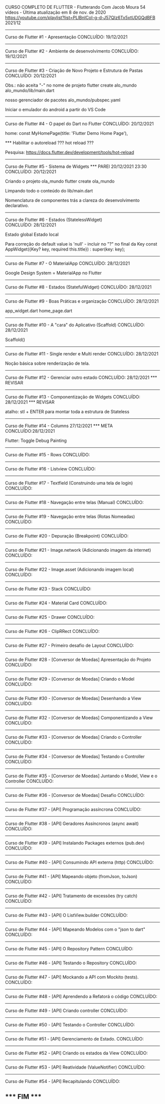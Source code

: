 CURSO COMPLETO DE FLUTTER - Flutterando
Com Jacob Moura
54 vídeos -  Última atualização em 8 de nov. de 2020
https://youtube.com/playlist?list=PLlBnICoI-g-d-J57QIz6Tx5xtUDGQdBFB
2021/12

----------------------------------------------------------------------------------
Curso de Flutter #1 - Apresentação
CONCLUÍDO: 19/12/2021

----------------------------------------------------------------------------------
Curso de Flutter #2 - Ambiente de desenvolvimento
CONCLUÍDO: 19/12/2021

----------------------------------------------------------------------------------
Curso de Flutter #3 - Criação de Novo Projeto e Estrutura de Pastas
CONCLUÍDO: 20/12/2021

Obs.: não aceita "-" no nome de projeto
flutter create alo_mundo
alo_mundo/lib/main.dart

nosso gerenciador de pacotes
alo_mundo/pubspec.yaml

Iniciar o emulador do android a partir do VS Code

----------------------------------------------------------------------------------
Curso de Flutter #4 - O papel do Dart no Flutter
CONCLUÍDO: 20/12/2021

home: const MyHomePage(title: 'Flutter Demo Home Page'),

*** Habilitar o autoreload ???  hot reload ???

Pesquisa:
https://docs.flutter.dev/development/tools/hot-reload

----------------------------------------------------------------------------------
Curso de Flutter #5 - Sistema de Widgets
*** PAREI 20/12/2021 23:30
CONCLUÍDO: 20/12/2021

Criando o projeto ola_mundo
flutter create ola_mundo

Limpando todo o conteúdo do lib/main.dart

Nomenclatura de componentes trás a clareza do desenvolvimento declarativo.

----------------------------------------------------------------------------------
Curso de Flutter #6 - Estados (StatelessWidget)  
CONCLUÍDO: 28/12/2021

Estado global
Estado local

Para correção do default value is 'null' - incluir no "?" no final da Key
const AppWidget({Key? key, required this.title}) : super(key: key);


----------------------------------------------------------------------------------
Curso de Flutter #7 - O MaterialApp
CONCLUÍDO:  28/12/2021

Google Design System  = MaterialApp no Flutter

----------------------------------------------------------------------------------
Curso de Flutter #8 - Estados (StatefulWidget)
CONCLUÍDO:  28/12/2021

----------------------------------------------------------------------------------
Curso de Flutter #9 - Boas Práticas e organização
CONCLUÍDO: 28/12/2021

app_widget.dart
home_page.dart

----------------------------------------------------------------------------------
Curso de Flutter #10 - A "cara" do Aplicativo (Scaffold)
CONCLUÍDO: 28/12/2021

Scaffold()



----------------------------------------------------------------------------------
Curso de Flutter #11 - Single render e Multi render
CONCLUÍDO: 28/12/2021

Noção básica sobre renderização de tela.


----------------------------------------------------------------------------------
Curso de Flutter #12 - Gerenciar outro estado
CONCLUÍDO: 28/12/2021
*** REVISAR

----------------------------------------------------------------------------------
Curso de Flutter #13 - Componentização de Widgets
CONCLUÍDO: 28/12/2021
*** REVISAR

atalho: stl + ENTER para montar toda a estrutura de Stateless

----------------------------------------------------------------------------------
Curso de Flutter #14 - Columns      27/12/2021	*** META
CONCLUÍDO:28/12/2021 

Flutter: Toggle Debug Painting
 
----------------------------------------------------------------------------------
Curso de Flutter #15 - Rows
CONCLUÍDO: 

----------------------------------------------------------------------------------
Curso de Flutter #16 - Listview
CONCLUÍDO: 

----------------------------------------------------------------------------------
Curso de Flutter #17 - Textfield (Construindo uma tela de login)
CONCLUÍDO: 

----------------------------------------------------------------------------------
Curso de Flutter #18 - Navegação entre telas (Manual)
CONCLUÍDO: 

----------------------------------------------------------------------------------
Curso de Flutter #19 - Navegação entre telas (Rotas Nomeadas)
CONCLUÍDO: 

----------------------------------------------------------------------------------
Curso de Flutter #20 - Depuração (Breakpoint)
CONCLUÍDO: 

----------------------------------------------------------------------------------
Curso de Flutter #21 - Image.network (Adicionando imagem da internet)
CONCLUÍDO: 

----------------------------------------------------------------------------------
Curso de Flutter #22 - Image.asset (Adicionando imagem local)
CONCLUÍDO: 

----------------------------------------------------------------------------------
Curso de Flutter #23 - Stack
CONCLUÍDO: 

----------------------------------------------------------------------------------
Curso de Flutter #24 - Material Card
CONCLUÍDO: 

----------------------------------------------------------------------------------
Curso de Flutter #25 - Drawer
CONCLUÍDO: 

----------------------------------------------------------------------------------
Curso de Flutter #26 - ClipRRect
CONCLUÍDO: 

----------------------------------------------------------------------------------
Curso de Flutter #27 - Primeiro desafio de Layout
CONCLUÍDO: 

----------------------------------------------------------------------------------
Curso de Flutter #28 - [Conversor de Moedas] Apresentação do Projeto
CONCLUÍDO: 

----------------------------------------------------------------------------------
Curso de Flutter #29 - [Conversor de Moedas] Criando o Model
CONCLUÍDO: 

----------------------------------------------------------------------------------
Curso de Flutter #30 - [Conversor de Moedas] Desenhando a View
CONCLUÍDO: 

----------------------------------------------------------------------------------
Curso de Flutter #32 - [Conversor de Moedas] Componentizando a View
CONCLUÍDO: 

----------------------------------------------------------------------------------
Curso de Flutter #33 - [Conversor de Moedas] Criando o Controller
CONCLUÍDO: 

----------------------------------------------------------------------------------
Curso de Flutter #34 - [Conversor de Moedas] Testando o Controller
CONCLUÍDO: 

----------------------------------------------------------------------------------
Curso de Flutter #35 - [Conversor de Moedas] Juntando o Model, View e o Controller
CONCLUÍDO: 

----------------------------------------------------------------------------------
Curso de Flutter #36 - [Conversor de Moedas] Desafio
CONCLUÍDO: 

----------------------------------------------------------------------------------
Curso de Flutter #37 - [API] Programação assíncrona
CONCLUÍDO: 

----------------------------------------------------------------------------------
Curso de Flutter #38 - [API] Geradores Assíncronos (async await)
CONCLUÍDO: 

----------------------------------------------------------------------------------
Curso de Flutter #39 - [API] Instalando Packages externos (pub.dev)
CONCLUÍDO: 

----------------------------------------------------------------------------------
Curso de Flutter #40 - [API] Consumindo API externa (http)
CONCLUÍDO: 

----------------------------------------------------------------------------------
Curso de Flutter #41 - [API] Mapeando objeto (fromJson, toJson)
CONCLUÍDO: 

----------------------------------------------------------------------------------
Curso de Flutter #42 - [API] Tratamento de excessões (try catch)
CONCLUÍDO: 

----------------------------------------------------------------------------------
Curso de Flutter #43 - [API] O ListView.builder
CONCLUÍDO: 

----------------------------------------------------------------------------------
Curso de Flutter #44 - [API] Mapeando Modelos com o "json to dart"
CONCLUÍDO: 

----------------------------------------------------------------------------------
Curso de Flutter #45 - [API] O Repository Pattern
CONCLUÍDO: 

----------------------------------------------------------------------------------
Curso de Flutter #46 - [API] Testando o Repository
CONCLUÍDO: 

----------------------------------------------------------------------------------
Curso de Flutter #47 - [API] Mockando a API com Mockito (tests).
CONCLUÍDO: 

----------------------------------------------------------------------------------
Curso de Flutter #48 - [API] Aprendendo a Refatorá o código
CONCLUÍDO: 

----------------------------------------------------------------------------------
Curso de Flutter #49 - [API] Criando controller
CONCLUÍDO: 

----------------------------------------------------------------------------------
Curso de Flutter #50 - [API] Testando o Controller
CONCLUÍDO: 

----------------------------------------------------------------------------------
Curso de Flutter #51 - [API] Gerenciamento de Estado.
CONCLUÍDO: 

----------------------------------------------------------------------------------
Curso de Flutter #52 - [API] Criando os estados da View
CONCLUÍDO: 

----------------------------------------------------------------------------------
Curso de Flutter #53 - [API] Reatividade (ValueNotifier)
CONCLUÍDO: 

----------------------------------------------------------------------------------
Curso de Flutter #54 - [API] Recapitulando
CONCLUÍDO: 


*** FIM ***
--------------------------------------

